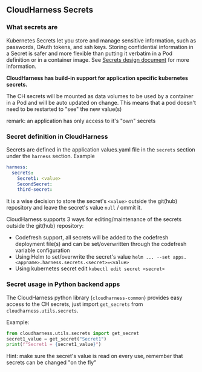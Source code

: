 ## CloudHarness Secrets

### What secrets are

Kubernetes Secrets let you store and manage sensitive information, such as passwords, OAuth tokens, and ssh keys. Storing confidential information in a Secret is safer and more flexible than putting it verbatim in a Pod definition or in a container image. See [Secrets design document](https://github.com/kubernetes/community/blob/master/contributors/design-proposals/auth/secrets.md) for more information.

**CloudHarness has build-in support for application specific kubernetes secrets.**

The CH secrets will be mounted as data volumes to be used by a container in a Pod and will be auto updated on change. This means that a pod doesn't need to be restarted to "see" the new value(s)

remark: an application has only access to it's "own" secrets

### Secret definition in CloudHarness

Secrets are defined in the application values.yaml file in the `secrets` section under the `harness` section.
Example

```yaml
harness:
  secrets:
    Secret1: <value>
    SecondSecret:
    third-secret:
```

It is a wise decision to store the secret's `<value>` outside the git(hub) repository and leave the secret's value `null` / ommit it.

CloudHarness supports 3 ways for editing/maintenance of the secrets outside the git(hub) repository:
* Codefresh support, all secrets will be added to the codefresh deployment file(s) and can be set/overwritten through the codefresh variable configuration
* Using Helm to set/overwrite the secret's value `helm ... --set apps.<appname>.harness.secrets.<secret>=<value>`
* Using kubernetes secret edit `kubectl edit secret <secret>`

### Secret usage in Python backend apps

The CloudHarness python library (`cloudharness-common`) provides easy access to the CH secrets, just import `get_secrets` from `cloudharness.utils.secrets`.

Example:
```python
from cloudharness.utils.secrets import get_secret
secret1_value = get_secret("Secret1")
print(f"Secret1 = {secret1_value}")
```

Hint: make sure the secret's value is read on every use, remember that secrets can be changed "on the fly"